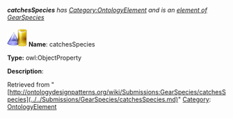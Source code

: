 ___catchesSpecies__ has [Category:OntologyElement](../../Category/OntologyElement.md "Category:OntologyElement") and is an [element of](../../Property/ElementOf.md "Property:ElementOf") [GearSpecies](../../Submissions/GearSpecies.md "Submissions:GearSpecies")_


  




[![ObjectProperty](../../images/thumb/c/c3/ObjectProperty.gif/45px-ObjectProperty.gif)](../../Image/ObjectProperty.gif.md "ObjectProperty")
__Name__: catchesSpecies 


__Type:__ owl:ObjectProperty 


__Description__: 





Retrieved from "[http://ontologydesignpatterns.org/wiki/Submissions:GearSpecies/catchesSpecies](../../Submissions/GearSpecies/catchesSpecies.md)"
 [Category](http://ontologydesignpatterns.org/wiki/Special:Categories "Special:Categories"): [OntologyElement](../../Category/OntologyElement.md "Category:OntologyElement")